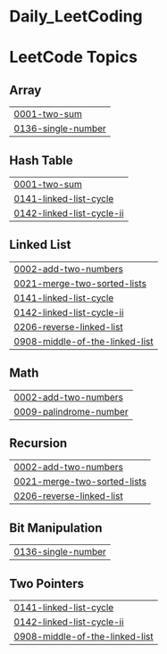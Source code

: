 # Daily_LeetCoding
<!---LeetCode Topics Start-->
# LeetCode Topics
## Array
|  |
| ------- |
| [0001-two-sum](https://github.com/Raza11220/Daily_LeetCoding/tree/master/0001-two-sum) |
| [0136-single-number](https://github.com/Raza11220/Daily_LeetCoding/tree/master/0136-single-number) |
## Hash Table
|  |
| ------- |
| [0001-two-sum](https://github.com/Raza11220/Daily_LeetCoding/tree/master/0001-two-sum) |
| [0141-linked-list-cycle](https://github.com/Raza11220/Daily_LeetCoding/tree/master/0141-linked-list-cycle) |
| [0142-linked-list-cycle-ii](https://github.com/Raza11220/Daily_LeetCoding/tree/master/0142-linked-list-cycle-ii) |
## Linked List
|  |
| ------- |
| [0002-add-two-numbers](https://github.com/Raza11220/Daily_LeetCoding/tree/master/0002-add-two-numbers) |
| [0021-merge-two-sorted-lists](https://github.com/Raza11220/Daily_LeetCoding/tree/master/0021-merge-two-sorted-lists) |
| [0141-linked-list-cycle](https://github.com/Raza11220/Daily_LeetCoding/tree/master/0141-linked-list-cycle) |
| [0142-linked-list-cycle-ii](https://github.com/Raza11220/Daily_LeetCoding/tree/master/0142-linked-list-cycle-ii) |
| [0206-reverse-linked-list](https://github.com/Raza11220/Daily_LeetCoding/tree/master/0206-reverse-linked-list) |
| [0908-middle-of-the-linked-list](https://github.com/Raza11220/Daily_LeetCoding/tree/master/0908-middle-of-the-linked-list) |
## Math
|  |
| ------- |
| [0002-add-two-numbers](https://github.com/Raza11220/Daily_LeetCoding/tree/master/0002-add-two-numbers) |
| [0009-palindrome-number](https://github.com/Raza11220/Daily_LeetCoding/tree/master/0009-palindrome-number) |
## Recursion
|  |
| ------- |
| [0002-add-two-numbers](https://github.com/Raza11220/Daily_LeetCoding/tree/master/0002-add-two-numbers) |
| [0021-merge-two-sorted-lists](https://github.com/Raza11220/Daily_LeetCoding/tree/master/0021-merge-two-sorted-lists) |
| [0206-reverse-linked-list](https://github.com/Raza11220/Daily_LeetCoding/tree/master/0206-reverse-linked-list) |
## Bit Manipulation
|  |
| ------- |
| [0136-single-number](https://github.com/Raza11220/Daily_LeetCoding/tree/master/0136-single-number) |
## Two Pointers
|  |
| ------- |
| [0141-linked-list-cycle](https://github.com/Raza11220/Daily_LeetCoding/tree/master/0141-linked-list-cycle) |
| [0142-linked-list-cycle-ii](https://github.com/Raza11220/Daily_LeetCoding/tree/master/0142-linked-list-cycle-ii) |
| [0908-middle-of-the-linked-list](https://github.com/Raza11220/Daily_LeetCoding/tree/master/0908-middle-of-the-linked-list) |
<!---LeetCode Topics End-->